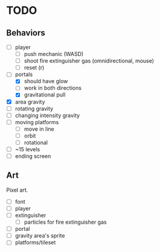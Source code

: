 # TODO

## Behaviors

- [ ] player
  - [ ] push mechanic (WASD)
  - [ ] shoot fire extinguisher gas (omnidirectional, mouse)
  - [ ] reset (r)
- [ ] portals
  - [x] should have glow
  - [ ] work in both directions
  - [x] gravitational pull
- [x] area gravity
- [ ] rotating gravity
- [ ] changing intensity gravity
- [ ] moving platforms
  - [ ] move in line
  - [ ] orbit
  - [ ] rotational
- [ ] ~15 levels
- [ ] ending screen

## Art

Pixel art.

- [ ] font
- [ ] player
- [ ] extinguisher
  - [ ] particles for fire extinguisher gas
- [ ] portal
- [ ] gravity area's sprite
- [ ] platforms/tileset